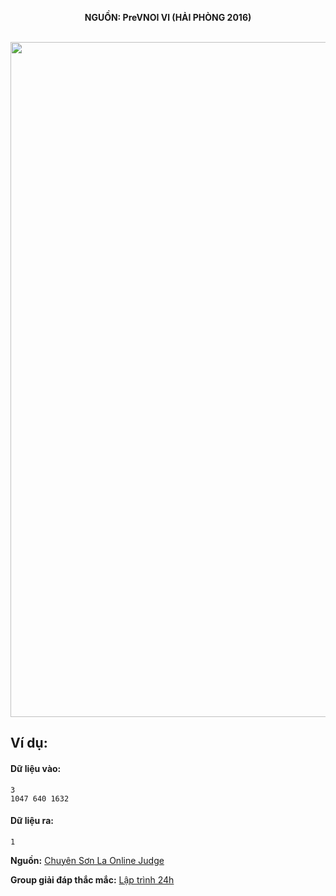 **<center>NGUỒN: PreVNOI Ⅵ (HẢI PHÒNG 2016)</center>**
<br>

<img src="/images/problems/1090/punch.svg" width=1080px>

## Ví dụ:
#### Dữ liệu vào:
```
3
1047 640 1632
```

#### Dữ liệu ra:
```
1
```
**Nguồn:** [Chuyên Sơn La Online Judge](http://csloj.ddns.net/)

**Group giải đáp thắc mắc:** [Lập trình 24h](https://www.facebook.com/groups/1386904321519984)